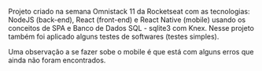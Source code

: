 Projeto criado na semana Omnistack 11 da Rocketseat com as tecnologias: NodeJS (back-end), React (front-end) e React Native (mobile) usando os conceitos de SPA e Banco de Dados SQL - sqlite3 com Knex. Nesse projeto também foi aplicado alguns testes de softwares (testes simples).

Uma observação a se fazer sobe o mobile é que está com alguns erros que ainda não foram encontrados.
